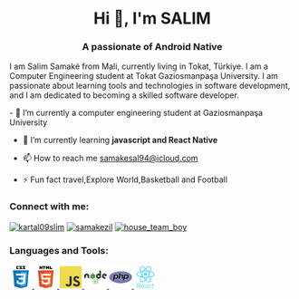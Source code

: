 <h1 align="center">Hi 👋, I'm SALIM</h1>
<h3 align="center">A passionate of Android Native</h3>
<p>
  I am Salim Samaké from Mali, currently living in Tokat, Türkiye. I am a Computer Engineering student at Tokat Gaziosmanpaşa University. I am passionate about learning tools and technologies in software development, and I am dedicated to becoming a skilled software developer.
</p>
- 🔭 I’m currently a computer engineering student at Gaziosmanpaşa University

- 🌱 I’m currently learning **javascript and React Native**

- 📫 How to reach me samakesal94@icloud.com

- ⚡ Fun fact travel,Explore World,Basketball and Football

<h3 align="left">Connect with me:</h3>
<p align="left">
<a href="https://twitter.com/kartal09slim" target="blank"><img align="center" src="https://raw.githubusercontent.com/rahuldkjain/github-profile-readme-generator/master/src/images/icons/Social/twitter.svg" alt="kartal09slim" height="30" width="40" /></a>
<a href="https://linkedin.com/in/samakezil" target="blank"><img align="center" src="https://raw.githubusercontent.com/rahuldkjain/github-profile-readme-generator/master/src/images/icons/Social/linked-in-alt.svg" alt="samakezil" height="30" width="40" /></a>
<a href="https://instagram.com/house_team_boy" target="blank"><img align="center" src="https://raw.githubusercontent.com/rahuldkjain/github-profile-readme-generator/master/src/images/icons/Social/instagram.svg" alt="house_team_boy" height="30" width="40" /></a>
</p>

<h3 align="left">Languages and Tools:</h3>
<p align="left"> <a href="https://www.w3schools.com/css/" target="_blank" rel="noreferrer"> <img src="https://raw.githubusercontent.com/devicons/devicon/master/icons/css3/css3-original-wordmark.svg" alt="css3" width="40" height="40"/> </a> <a href="https://www.w3.org/html/" target="_blank" rel="noreferrer"> <img src="https://raw.githubusercontent.com/devicons/devicon/master/icons/html5/html5-original-wordmark.svg" alt="html5" width="40" height="40"/> </a> <a href="https://developer.mozilla.org/en-US/docs/Web/JavaScript" target="_blank" rel="noreferrer"> <img src="https://raw.githubusercontent.com/devicons/devicon/master/icons/javascript/javascript-original.svg" alt="javascript" width="40" height="40"/> </a> <a href="https://nodejs.org" target="_blank" rel="noreferrer"> <img src="https://raw.githubusercontent.com/devicons/devicon/master/icons/nodejs/nodejs-original-wordmark.svg" alt="nodejs" width="40" height="40"/> </a> <a href="https://www.php.net" target="_blank" rel="noreferrer"> <img src="https://raw.githubusercontent.com/devicons/devicon/master/icons/php/php-original.svg" alt="php" width="40" height="40"/> </a> <a href="https://reactjs.org/" target="_blank" rel="noreferrer"> <img src="https://raw.githubusercontent.com/devicons/devicon/master/icons/react/react-original-wordmark.svg" alt="react" width="40" height="40"/> </a> </p>

